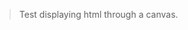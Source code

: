 > Test displaying html through a canvas.
<webui-side-by-side>
    <webui-flex column>
        <webui-input-message max-height="500" label="Enter HTML here" data-trigger="session-test-html" data-subscribe="session-test-html:value"></webui-input-text>
    </webui-flex>
    <webui-canvas line-numbers max-height="500" alt-color="#DDF" data-subscribe="session-test-html:setFromText"></webui-canvas>
</webui-side-by-side>
